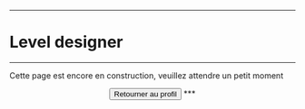 ***
# Level designer
***
Cette page est encore en construction, veuillez attendre un petit moment


<div align="center"> <button onclick="window.location.href='https://azrael-iii.github.io/portfolio.github.io/about';">Retourner au profil</button>
***